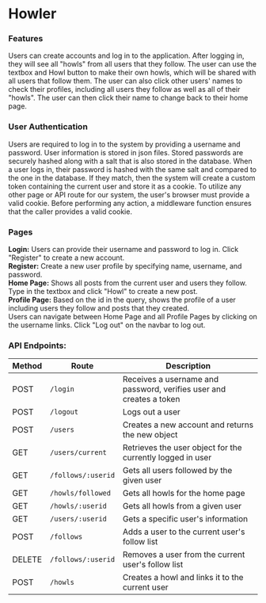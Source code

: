 # Howler

### Features
Users can create accounts and log in to the application.  After logging in, they will see all "howls" from all users that they follow.  The user can use the textbox and Howl button to make their own howls, which will be shared with all users that follow them.  The user can also click other users' names to check their profiles, including all users they follow as well as all of their "howls".  The user can then click their name to change back to their home page.

### User Authentication
Users are required to log in to the system by providing a username and password.  User information is stored in json files.  Stored passwords are securely hashed along with a salt that is also stored in the database.  When a user logs in, their password is hashed with the same salt and compared to the one in the database.  If they match, then the system will create a custom token containing the current user and store it as a cookie.  To utilize any other page or API route for our system, the user's browser must provide a valid cookie.  Before performing any action, a middleware function ensures that the caller provides a valid cookie.

### Pages
<b>Login:</b> Users can provide their username and password to log in.  Click "Register" to create a new account.<br>
<b>Register:</b> Create a new user profile by specifying name, username, and password.<br>
<b>Home Page:</b> Shows all posts from the current user and users they follow.  Type in the textbox and click "Howl" to create a new post.<br>
<b>Profile Page:</b> Based on the id in the query, shows the profile of a user including users they follow and posts that they created.<br>
Users can navigate between Home Page and all Profile Pages by clicking on the username links.  Click "Log out" on the navbar to log out.

### API Endpoints:
| Method | Route | Description |
|--|--|-------------------------|
| POST | `/login` | Receives a username and password, verifies user and creates a token |
| POST | `/logout` | Logs out a user |
| POST | `/users` | Creates a new account and returns the new object |
| GET | `/users/current` | Retrieves the user object for the currently logged in user |
| GET | `/follows/:userid` | Gets all users followed by the given user |
| GET | `/howls/followed` | Gets all howls for the home page |
| GET | `/howls/:userid` | Gets all howls from a given user |
| GET | `/users/:userid` | Gets a specific user's information |
| POST | `/follows` | Adds a user to the current user's follow list |
| DELETE | `/follows/:userid` | Removes a user from the current user's follow list |
| POST | `/howls` | Creates a howl and links it to the current user |

























